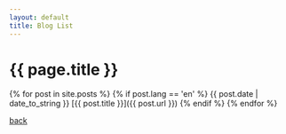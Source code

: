 ```yaml
---
layout: default
title: Blog List
---
```

# {{ page.title }}
        
{% for post in site.posts %}
{% if post.lang == 'en' %} 
{{ post.date | date_to_string }} [{{ post.title }}]({{ post.url }})
{% endif %}
{% endfor %}

[back](../)
